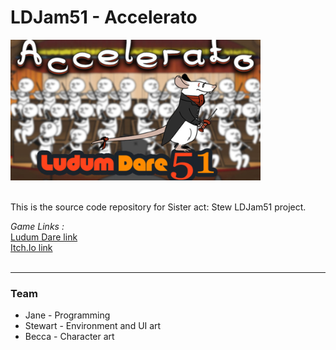 # LDJam51 - Accelerato

<a name = "main"><img src="https://raw.githubusercontent.com/Akeilee/Akeilee.github.io/main/Images/acceleratoMain.jpg" width = "400"></a> 
<br /><br />

This is the source code repository for Sister act: Stew LDJam51 project. 

<i>Game Links :</i><br />
<a href = "https://ldjam.com/events/ludum-dare/51/accelerato">Ludum Dare link</a><br />
<a href = "https://stewthepoo.itch.io/accelerato">Itch.Io link</a><br /><br />

----

### Team

- Jane - Programming
- Stewart - Environment and UI art
- Becca - Character art
